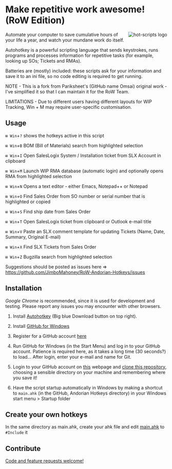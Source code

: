 Make repetitive work awesome! (RoW Edition)
===========================================
<img src="https://cloud.github.com/downloads/omsai/andorian-hotkeys/andorian-scripts-banner.png"
 alt="hot-scripts logo" title="Happy Andorian" align="right" />

Automate your computer to save cumulative hours of your life a year,
and watch your mundane work do itself.

Autohotkey is a powerful scripting language that sends keystrokes,
runs programs and processes information for repetitive tasks (for example, looking up SOs; Tickets and RMAs).

Batteries are (mostly) included: these scripts ask for your information and
save it to an ini file, so no code editing is required to get running.

NOTE - This is a fork from Pariksheet's (GitHub name Omsai) original work - I've simplified it so that I can maintain it for the RoW Team.

LIMITATIONS - Due to different users having different layouts for WIP Tracking, Win + M may require user-specific customisation.


Usage
-----------

`⊞ Win`+`?` shows the hotkeys active in this script

`⊞ Win`+`B` BOM (Bill of Materials) search from highlighted selection

`⊞ Win`+`I` Open SalesLogix System / Installation ticket from SLX Account in clipboard

`⊞ Win`+`M` Launch WIP RMA database (automatic login) and optionally opens RMA from highlighted selection

`⊞ Win`+`N` Opens a text editor - either Emacs, Notepad++ or Notepad

`⊞ Win`+`O` Find Sales Order from SO number or serial number that is highlighted or copied

`⊞ Win`+`S` Find ship date from Sales Order

`⊞ Win`+`T` Open SalesLogix ticket from clipboard or Outlook e-mail title

`⊞ Win`+`V` Paste an SLX comment template for updating Tickets (Name, Date, Summary, Original E-mail)

`⊞ Win`+`X` Find SLX Tickets from Sales Order

`⊞ Win`+`Z` Bugzilla search from highlighted selection

Suggestions should be posted as issues here => https://github.com/JimboMahoney/RoW-Andorian-Hotkeys/issues



Installation
------------
*Google Chrome* is recommended, since it is used for development and testing.
Please report any issues you may encounter with other browsers.

1.  Install <a href="http://ahkscript.org/" target="_blank">Autohotkey</a> (Big blue Download button on top right).

2.  Install <a href="http://windows.github.com/" target="_blank">GitHub for Windows</a>

3.  Register for a GitHub account <a href="https://github.com/join" target="_blank">here</a>
	
4.	Run GitHub for Windows (in the Start Menu) and log in to your GitHub account. Patience is required here, as it takes a long time (30 seconds?) to load...
    After login, enter your e-mail and name for Git.

5.  Login to your GitHub account on <a href="https://github.com/JimboMahoney/RoW-Andorian-Hotkeys" target="_blank">this</a> webpage and 
    [clone this repository](github-windows://openRepo/https://github.com/JimboMahoney/RoW-Andorian-Hotkeys), choosing a sensible directory on your machine and remembering where you save it!

6.  Have the script startup automatically in Windows by
    making a shortcut to `main.ahk` (in the GitHub, Andorian Hotkeys directory) in your Windows start menu > Startup folder


Create your own hotkeys
-----------------------
In the same directory as main.ahk, create your ahk file and edit
[main.ahk](RoW-Andorian-Hotkeys/blob/master/main.ahk#L18) to `#Include` it


Contribute
----------
<a href="https://github.com/JimboMahoney/RoW-Andorian-Hotkeys/issues" target="_blank">Code and feature requests welcome!</a>


